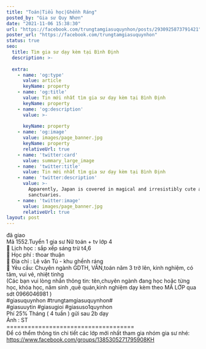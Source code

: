 ```yaml
---
title: "Toán|Tiểu học|Ghềnh Ráng"
posted_by: "Gia sư Quy Nhơn"
date: "2021-11-06 15:38:30"
url: "https://facebook.com/trungtamgiasuquynhon/posts/2930925873791421"
poster_url: "https://facebook.com/trungtamgiasuquynhon"
status: true
seo:
  title: Tìm gia sư dạy kèm tại Bình Định
  description: >-
    
  extra:
    - name: 'og:type'
      value: article
      keyName: property
    - name: 'og:title'
      value: Tin mới nhất tìm gia sư dạy kèm tại Bình Định
      keyName: property
    - name: 'og:description'
      value: >-
        
      keyName: property
    - name: 'og:image'
      value: images/page_banner.jpg
      keyName: property
      relativeUrl: true
    - name: 'twitter:card'
      value: summary_large_image
    - name: 'twitter:title'
      value: Tin mới nhất tìm gia sư dạy kèm tại Bình Định
    - name: 'twitter:description'
      value: >-
        Apparently, Japan is covered in magical and irresistibly cute animal
        sanctuaries.
    - name: 'twitter:image'
      value: images/page_banner.jpg
      relativeUrl: true
layout: post
---
```

đã giao<br>Mã 1552.Tuyển 1 gia sư Nữ toán + tv lớp 4<br>🧐 Lịch học : sắp xếp sáng trừ t4,6<br>🧐 Học phí : thoar thuận<br>🧐 Địa chỉ : Lê văn Tú - khu ghềnh ráng<br>🧐 Yêu cầu: Chuyên ngành GDTH, VĂN,toán năm 3 trở lên, kinh nghiệm, có tâm, vui vẻ, nhiệt tinhg<br>(Các bạn vui lòng nhắn thông tin: tên,chuyên ngành đang học hoặc từng học, khóa học, năm sinh ,quê quán,kinh nghiệm dạy kèm theo MÃ LỚP qua sdt 0966046981 )<br>#giasuquynhon #trungtamgiasuquynhon#<br>#giasuuytin #giasugioi #giasuso1quynhon<br>Phí 25% Tháng ( 4 tuần ) gửi sau 2b dạy<br>Ảnh : ST<br>====================================<br>Để có thểm thông tin chi tiết các lớp mới nhất tham gia nhóm gia sư nhé: https://www.facebook.com/groups/1385305271795908KH
